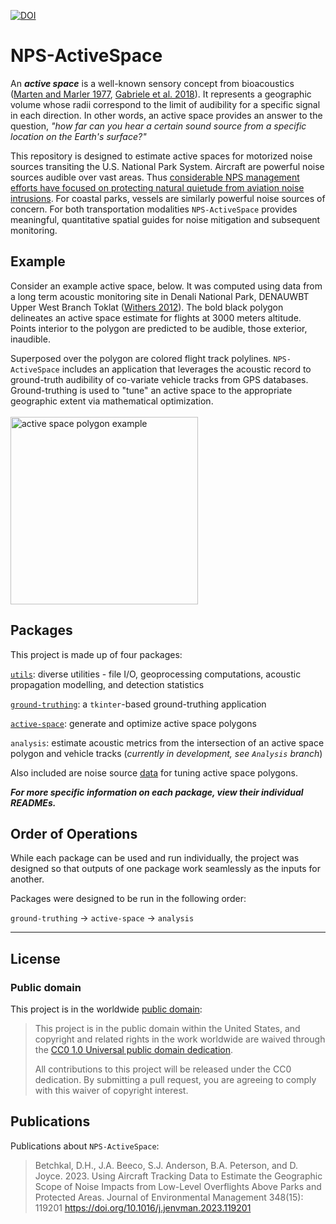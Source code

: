 [![DOI](https://zenodo.org/badge/389775527.svg)](https://zenodo.org/badge/latestdoi/389775527)
# NPS-ActiveSpace

An ***active space*** is a well-known sensory concept from bioacoustics ([Marten and Marler 1977](https://www.jstor.org/stable/pdf/4599136.pdf), [Gabriele et al. 2018](https://www.frontiersin.org/articles/10.3389/fmars.2018.00270/full)). It represents a geographic volume whose radii correspond to the limit of audibility for a specific signal in each direction. In other words, an active space provides an answer to the question, *"how far can you hear a certain sound source from a specific location on the Earth's surface?"*

This repository is designed to estimate active spaces for motorized noise sources transiting the U.S. National Park System. Aircraft are powerful noise sources audible over vast areas. Thus [considerable NPS management efforts have focused on protecting natural quietude from aviation noise intrusions](https://www.nps.gov/subjects/sound/overflights.htm). For coastal parks, vessels are similarly powerful noise sources of concern. For both transportation modalities `NPS-ActiveSpace` provides meaningful, quantitative spatial guides for noise mitigation and subsequent monitoring. 

## Example

Consider an example active space, below. It was computed using data from a long term acoustic monitoring site in Denali National Park, DENAUWBT Upper West Branch Toklat ([Withers 2012](https://irma.nps.gov/DataStore/Reference/Profile/2184396)). The bold black polygon delineates an active space estimate for flights at 3000 meters altitude. Points interior to the polygon are predicted to be audible, those exterior, inaudible. <br> 

Superposed over the polygon are colored flight track polylines. `NPS-ActiveSpace` includes an application that leverages the acoustic record to ground-truth audibility of co-variate vehicle tracks from GPS databases. Ground-truthing is used to "tune" an active space to the appropriate geographic extent via mathematical optimization.<br>
<br>
<img src="https://github.com/dbetchkal/NPS-ActiveSpace/blob/main/nps_active_space/img/NPS-ActiveSpace_example.png" alt="active space polygon example" width="300">


## Packages

This project is made up of four packages:

[`utils`](https://github.com/dbetchkal/NPS-ActiveSpace/tree/main/nps_active_space#utils): diverse utilities - file I/O, geoprocessing computations, acoustic propagation modelling, and detection statistics
    
[`ground-truthing`](https://github.com/dbetchkal/NPS-ActiveSpace/blob/main/_DENA/README.md#ground-truthing): a `tkinter`-based ground-truthing application

[`active-space`](https://github.com/dbetchkal/NPS-ActiveSpace/blob/main/_DENA/README.md#generate-active-space): generate and optimize active space polygons

`analysis`: estimate acoustic metrics from the intersection of an active space polygon and vehicle tracks (*currently in development, see `Analysis` branch*)

Also included are noise source [data](https://github.com/dbetchkal/NPS-ActiveSpace/tree/v2/nps_active_space/data) for tuning active space polygons.

***For more specific information on each package, view their individual READMEs.***

## Order of Operations

While each package can be used and run individually, the project was designed so that outputs of one package work seamlessly as the inputs for another. 

Packages were designed to be run in the following order:

`ground-truthing` $\rightarrow$ `active-space` $\rightarrow$ `analysis`

---

## License

### Public domain

This project is in the worldwide [public domain](LICENSE.md):

> This project is in the public domain within the United States,
> and copyright and related rights in the work worldwide are waived through the
> [CC0 1.0 Universal public domain dedication](https://creativecommons.org/publicdomain/zero/1.0/).
>
> All contributions to this project will be released under the CC0 dedication.
> By submitting a pull request, you are agreeing to comply with this waiver of copyright interest.

## Publications

Publications about `NPS-ActiveSpace`:

>Betchkal, D.H., J.A. Beeco, S.J. Anderson, B.A. Peterson, and D. Joyce. 2023. Using Aircraft Tracking Data to Estimate the Geographic Scope of Noise Impacts from Low-Level Overflights Above Parks and Protected Areas. Journal of Environmental Management 348(15): 119201 https://doi.org/10.1016/j.jenvman.2023.119201
